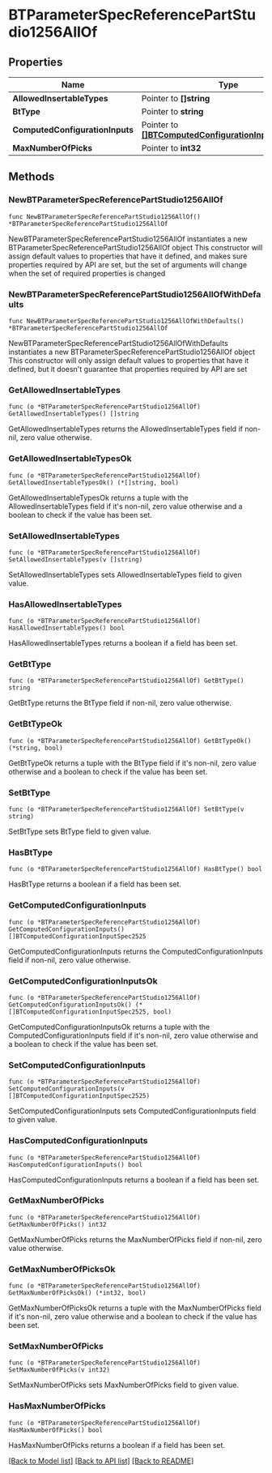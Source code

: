 # BTParameterSpecReferencePartStudio1256AllOf

## Properties

Name | Type | Description | Notes
------------ | ------------- | ------------- | -------------
**AllowedInsertableTypes** | Pointer to **[]string** |  | [optional] 
**BtType** | Pointer to **string** |  | [optional] 
**ComputedConfigurationInputs** | Pointer to [**[]BTComputedConfigurationInputSpec2525**](BTComputedConfigurationInputSpec2525.md) |  | [optional] 
**MaxNumberOfPicks** | Pointer to **int32** |  | [optional] 

## Methods

### NewBTParameterSpecReferencePartStudio1256AllOf

`func NewBTParameterSpecReferencePartStudio1256AllOf() *BTParameterSpecReferencePartStudio1256AllOf`

NewBTParameterSpecReferencePartStudio1256AllOf instantiates a new BTParameterSpecReferencePartStudio1256AllOf object
This constructor will assign default values to properties that have it defined,
and makes sure properties required by API are set, but the set of arguments
will change when the set of required properties is changed

### NewBTParameterSpecReferencePartStudio1256AllOfWithDefaults

`func NewBTParameterSpecReferencePartStudio1256AllOfWithDefaults() *BTParameterSpecReferencePartStudio1256AllOf`

NewBTParameterSpecReferencePartStudio1256AllOfWithDefaults instantiates a new BTParameterSpecReferencePartStudio1256AllOf object
This constructor will only assign default values to properties that have it defined,
but it doesn't guarantee that properties required by API are set

### GetAllowedInsertableTypes

`func (o *BTParameterSpecReferencePartStudio1256AllOf) GetAllowedInsertableTypes() []string`

GetAllowedInsertableTypes returns the AllowedInsertableTypes field if non-nil, zero value otherwise.

### GetAllowedInsertableTypesOk

`func (o *BTParameterSpecReferencePartStudio1256AllOf) GetAllowedInsertableTypesOk() (*[]string, bool)`

GetAllowedInsertableTypesOk returns a tuple with the AllowedInsertableTypes field if it's non-nil, zero value otherwise
and a boolean to check if the value has been set.

### SetAllowedInsertableTypes

`func (o *BTParameterSpecReferencePartStudio1256AllOf) SetAllowedInsertableTypes(v []string)`

SetAllowedInsertableTypes sets AllowedInsertableTypes field to given value.

### HasAllowedInsertableTypes

`func (o *BTParameterSpecReferencePartStudio1256AllOf) HasAllowedInsertableTypes() bool`

HasAllowedInsertableTypes returns a boolean if a field has been set.

### GetBtType

`func (o *BTParameterSpecReferencePartStudio1256AllOf) GetBtType() string`

GetBtType returns the BtType field if non-nil, zero value otherwise.

### GetBtTypeOk

`func (o *BTParameterSpecReferencePartStudio1256AllOf) GetBtTypeOk() (*string, bool)`

GetBtTypeOk returns a tuple with the BtType field if it's non-nil, zero value otherwise
and a boolean to check if the value has been set.

### SetBtType

`func (o *BTParameterSpecReferencePartStudio1256AllOf) SetBtType(v string)`

SetBtType sets BtType field to given value.

### HasBtType

`func (o *BTParameterSpecReferencePartStudio1256AllOf) HasBtType() bool`

HasBtType returns a boolean if a field has been set.

### GetComputedConfigurationInputs

`func (o *BTParameterSpecReferencePartStudio1256AllOf) GetComputedConfigurationInputs() []BTComputedConfigurationInputSpec2525`

GetComputedConfigurationInputs returns the ComputedConfigurationInputs field if non-nil, zero value otherwise.

### GetComputedConfigurationInputsOk

`func (o *BTParameterSpecReferencePartStudio1256AllOf) GetComputedConfigurationInputsOk() (*[]BTComputedConfigurationInputSpec2525, bool)`

GetComputedConfigurationInputsOk returns a tuple with the ComputedConfigurationInputs field if it's non-nil, zero value otherwise
and a boolean to check if the value has been set.

### SetComputedConfigurationInputs

`func (o *BTParameterSpecReferencePartStudio1256AllOf) SetComputedConfigurationInputs(v []BTComputedConfigurationInputSpec2525)`

SetComputedConfigurationInputs sets ComputedConfigurationInputs field to given value.

### HasComputedConfigurationInputs

`func (o *BTParameterSpecReferencePartStudio1256AllOf) HasComputedConfigurationInputs() bool`

HasComputedConfigurationInputs returns a boolean if a field has been set.

### GetMaxNumberOfPicks

`func (o *BTParameterSpecReferencePartStudio1256AllOf) GetMaxNumberOfPicks() int32`

GetMaxNumberOfPicks returns the MaxNumberOfPicks field if non-nil, zero value otherwise.

### GetMaxNumberOfPicksOk

`func (o *BTParameterSpecReferencePartStudio1256AllOf) GetMaxNumberOfPicksOk() (*int32, bool)`

GetMaxNumberOfPicksOk returns a tuple with the MaxNumberOfPicks field if it's non-nil, zero value otherwise
and a boolean to check if the value has been set.

### SetMaxNumberOfPicks

`func (o *BTParameterSpecReferencePartStudio1256AllOf) SetMaxNumberOfPicks(v int32)`

SetMaxNumberOfPicks sets MaxNumberOfPicks field to given value.

### HasMaxNumberOfPicks

`func (o *BTParameterSpecReferencePartStudio1256AllOf) HasMaxNumberOfPicks() bool`

HasMaxNumberOfPicks returns a boolean if a field has been set.


[[Back to Model list]](../README.md#documentation-for-models) [[Back to API list]](../README.md#documentation-for-api-endpoints) [[Back to README]](../README.md)


